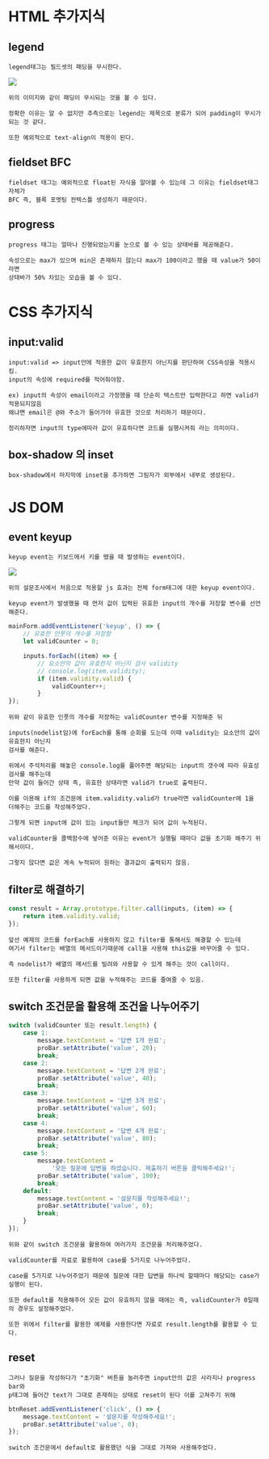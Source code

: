# HTML 추가지식

## legend

    legend태그는 필드셋의 패딩을 무시한다.

<img src='images/Js63.png'>

    위의 이미지와 같이 패딩이 무시되는 것을 볼 수 있다.

    정확한 이유는 알 수 없지만 추측으로는 legend는 제목으로 분류가 되어 padding이 무시가 되는 것 같다.

    또한 예외적으로 text-align이 적용이 된다.

## fieldset BFC

    fieldset 태그는 예외적으로 float된 자식을 알아볼 수 있는데 그 이유는 fieldset태그 자체가
    BFC 즉, 블록 포멧팅 컨텍스틀 생성하기 때문이다.

## progress

    progress 태그는 얼마나 진행되었는지를 눈으로 볼 수 있는 상태바를 제공해준다.

    속성으로는 max가 있으며 min은 존재하지 않는다 max가 100이라고 했을 때 value가 50이라면
    상태바가 50% 차있는 모습을 볼 수 있다.

# CSS 추가지식

## input:valid

    input:valid => input안에 적용한 값이 유효한지 아닌지를 판단하여 CSS속성을 적용시킴.
    input의 속성에 required를 적어줘야함.

    ex) input의 속성이 email이라고 가정했을 때 단순히 텍스트만 입력한다고 하면 valid가 적용되지않음
    왜냐면 email은 @와 주소가 들어가야 유효한 것으로 처리하기 때문이다.

    정리하자면 input의 type에따라 값이 유효하다면 코드를 실행시켜줘 라는 의미이다.

## box-shadow 의 inset

    box-shadow에서 마지막에 inset을 추가하면 그림자가 외부에서 내부로 생성된다.

# JS DOM

## event keyup

    keyup event는 키보드에서 키를 뗐을 때 발생하는 event이다.

<img src='images/Js64.png'>

    위의 설문조사에서 처음으로 적용할 js 효과는 전체 form태그에 대한 keyup event이다.

    keyup event가 발생했을 때 먼저 값이 입력된 유효한 input의 개수를 저장할 변수를 선언해준다.

```js
mainForm.addEventListener('keyup', () => {
    // 유효한 인풋의 개수를 저장함
    let validCounter = 0;

    inputs.forEach((item) => {
        // 요소안의 값이 유효한지 아닌지 검사 validity
        // console.log(item.validity);
        if (item.validity.valid) {
            validCounter++;
        }
});
```

    위와 같이 유효한 인풋의 개수를 저장하는 validCounter 변수를 지정해준 뒤

    inputs(nodelist임)에 forEach를 통해 순회를 도는데 이때 validity는 요소안의 값이 유효한지 아닌지
    검사를 해준다.

    위에서 주석처리를 해놓은 console.log를 풀어주면 해당되는 input의 갯수에 따라 유효성검사를 해주는데
    만약 값이 들어간 상태 즉, 유효한 상태라면 valid가 true로 출력된다.

    이를 이용해 if의 조건문에 item.validity.valid가 true라면 validCounter에 1을 더해주는 코드를 작성해주었다.

    그렇게 되면 input에 값이 있는 input들만 체크가 되어 값이 누적된다.

    validCounter을 콜백함수에 넣어준 이유는 event가 실행될 때마다 값을 초기화 해주기 위해서이다.

    그렇지 않다면 값은 계속 누적되어 원하는 결과값이 출력되지 않음.

## filter로 해결하기

```js
const result = Array.prototype.filter.call(inputs, (item) => {
    return item.validity.valid;
});
```

    앞선 예제의 코드를 forEach를 사용하지 않고 filter를 통해서도 해결할 수 있는데
    여기서 filter는 배열의 메서드이기때문에 call을 사용해 this값을 바꾸어줄 수 있다.

    즉 nodelist가 배열의 메서드를 빌려와 사용할 수 있게 해주는 것이 call이다.

    또한 filter를 사용하게 되면 값을 누적해주는 코드를 줄여줄 수 있음.

## switch 조건문을 활용해 조건을 나누어주기

```js
switch (validCounter 또는 result.length) {
    case 1:
        message.textContent = '답변 1개 완료';
        proBar.setAttribute('value', 20);
        break;
    case 2:
        message.textContent = '답변 2개 완료';
        proBar.setAttribute('value', 40);
        break;
    case 3:
        message.textContent = '답변 3개 완료';
        proBar.setAttribute('value', 60);
        break;
    case 4:
        message.textContent = '답변 4개 완료';
        proBar.setAttribute('value', 80);
        break;
    case 5:
        message.textContent =
            '모든 질문에 답변을 하셨습니다. 제출하기 버튼을 클릭해주세요!';
        proBar.setAttribute('value', 100);
        break;
    default:
        message.textContent = '설문지를 작성해주세요!';
        proBar.setAttribute('value', 0);
        break;
    }
});
```

    위와 같이 switch 조건문을 활용하여 여러가지 조건문을 처리해주었다.

    validCounter를 자료로 활용하여 case를 5가지로 나누어주었다.

    case를 5가지로 나누어주었기 때문에 질문에 대한 답변을 하나씩 할때마다 해당되는 case가 실행이 된다.

    또한 default를 적용해주어 모든 값이 유효하지 않을 때에는 즉, validCounter가 0일때의 경우도 설정해주었다.

    또한 위에서 filter를 활용한 예제를 사용한다면 자료로 result.length를 활용할 수 있다.

## reset

    그러나 질문을 작성하다가 "초기화" 버튼을 눌러주면 input안의 값은 사라지나 progress bar와
    p태그에 들어간 text가 그대로 존재하는 상태로 reset이 된다 이를 고쳐주기 위해

```js
btnReset.addEventListener('click', () => {
    message.textContent = '설문지를 작성해주세요!';
    proBar.setAttribute('value', 0);
});
```

    switch 조건문에서 default로 활용했던 식을 그대로 가져와 사용해주었다.
